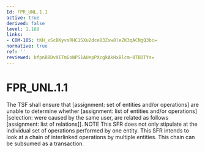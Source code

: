 ```yaml
---
Id: FPR_UNL.1.1
active: true
derived: false
level: 1.188
links:
- COM-105: tKH_xScBKyvsRHC1SXu2dceB3Zxw8leZK3qACNgQ3bc=
normative: true
ref: ''
reviewed: bfpnB8DvXITmGoWPS1AUepPXcgkAkHxBlcm-8TBDTYs=
---
```


# FPR_UNL.1.1

The TSF shall ensure that [assignment: set of entities and/or operations] are unable to determine whether [assignment: list of entities and/or operations] [selection: were caused by the same user, are related as follows [assignment: list of relations]]. NOTE This SFR does not only stipulate at the individual set of operations performed by one entity. This SFR intends to look at a chain of interlinked operations by multiple entities. This chain can be subsumed as a transaction.